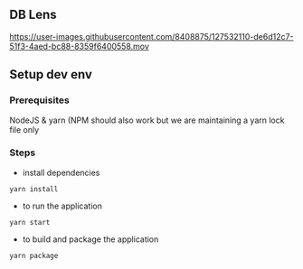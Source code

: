 ## DB Lens




https://user-images.githubusercontent.com/8408875/127532110-de6d12c7-51f3-4aed-bc88-8359f6400558.mov



## Setup dev env

### Prerequisites

NodeJS & yarn (NPM should also work but we are maintaining a yarn lock file only

### Steps
* install dependencies

```
yarn install
```
* to run the application

```
yarn start
```
* to build and package the application

```
yarn package
```
